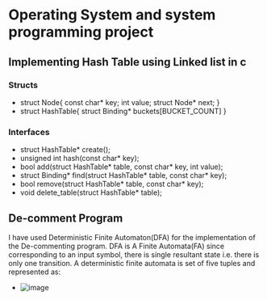 # Operating System and system programming project
## Implementing Hash Table using Linked list in c
### Structs
- struct Node{
const char* key;
int value;
struct Node* next;
}
- struct HashTable{
struct Binding* buckets[BUCKET_COUNT]
}
### Interfaces
- struct HashTable* create();
- unsigned int hash(const char* key);
- bool add(struct HashTable* table, const char* key, int value);
- struct Binding* find(struct HashTable* table, const char* key);
- bool remove(struct HashTable* table, const char* key);
- void delete_table(struct HashTable* table);
## De-comment Program
I have used Deterministic Finite Automaton(DFA) for the implementation of the De-commenting program. DFA is A Finite Automata(FA) since corresponding to an input symbol, there is single resultant state i.e. there is only one transition. A deterministic finite automata is set of five tuples and represented as:
- ![image](https://user-images.githubusercontent.com/87600631/169592461-90f36f56-e58a-4cbc-b887-f0b2b537bade.png)

